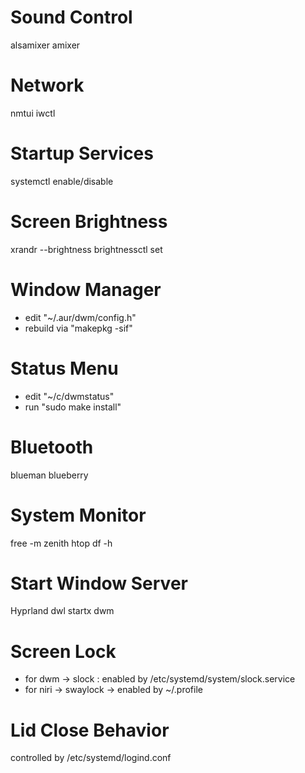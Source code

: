 # Sound Control
alsamixer
amixer

# Network
nmtui
iwctl

# Startup Services
systemctl enable/disable

# Screen Brightness
xrandr --brightness
brightnessctl set

# Window Manager
* edit "~/.aur/dwm/config.h"
* rebuild via "makepkg -sif"

# Status Menu
* edit "~/c/dwmstatus"
* run "sudo make install"

# Bluetooth
blueman
blueberry

# System Monitor
free -m
zenith
htop
df -h

# Start Window Server
Hyprland
dwl
startx
dwm

# Screen Lock
- for dwm -> slock : enabled by /etc/systemd/system/slock.service
- for niri -> swaylock -> enabled by ~/.profile

# Lid Close Behavior
controlled by /etc/systemd/logind.conf

# 
